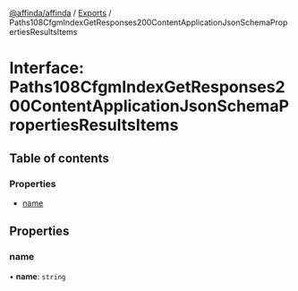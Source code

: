[@affinda/affinda](../README.md) / [Exports](../modules.md) / Paths108CfgmIndexGetResponses200ContentApplicationJsonSchemaPropertiesResultsItems

# Interface: Paths108CfgmIndexGetResponses200ContentApplicationJsonSchemaPropertiesResultsItems

## Table of contents

### Properties

- [name](Paths108CfgmIndexGetResponses200ContentApplicationJsonSchemaPropertiesResultsItems.md#name)

## Properties

### name

• **name**: `string`
